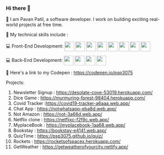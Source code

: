 ### Hi there 👋

📌 I am Pavan Patil, a software developer. I work on building exciting real-world projects at free time.

📌 My technical skills include :


💻 Front-End Development: <img align="center" height="30" src="https://img.icons8.com/color/144/000000/html-5.png"/> <img align="center" height="30" src="https://img.icons8.com/color/144/000000/css3.png"/> <img align="center" height="30" src="https://img.icons8.com/color/144/000000/javascript.png"/> <img align="center" height="30" src="https://img.icons8.com/ultraviolet/480/000000/react.png"/> <img align="center" height="30" src="https://img.icons8.com/color/48/000000/typescript.png"/> <img align="center" height="30" src="https://img.icons8.com/color/48/000000/redux.png"/>  <img align="center" height="30" src="https://seeklogo.com/images/J/jest-logo-F9901EBBF7-seeklogo.com.png"/>  <img align="center" height="30" src="https://upload.wikimedia.org/wikipedia/commons/thumb/1/17/GraphQL_Logo.svg/2048px-GraphQL_Logo.svg.png"/> 

💻 Back-End Development: <img align="center" height="30" src="https://user-images.githubusercontent.com/69760792/121766706-a67ec180-cb71-11eb-923d-69fc323bafa4.png"/> <img align="center" height="30" src="https://img.icons8.com/color/48/000000/mongodb.png"/> <img align="center" height="30" src="https://img.icons8.com/color/48/000000/java-web-token.png"/> <img align="center" height="30" src="https://www.python.org/static/opengraph-icon-200x200.png"/>


📌 Here's a link to my Codepen : https://codepen.io/psp3075


Projects:
1. Newsletter Signup : https://desolate-cove-53019.herokuapp.com/
2. Dice Game : https://murmuring-forest-98404.herokuapp.com/
3. Covid Tracker :https://covid19-tracker-a6aaa.web.app/
4. Chat App : https://notwhatsapp-eba8d.web.app/
5. Not Amazon : https://not-3a66d.web.app/
6. Netflix clone : https://netflixc-f2f9c.web.app/
7. MyplaceBook : https://myplacebook-1aa68.web.app/
8. Bookstay : https://bookstay-e4141.web.app/
9. QuizTime : https://psp3075.github.io/quiz/
10. Rockets : https://rocketsofspacex.herokuapp.com/
11. GetWeather : https://getweatherofyourcity.netlify.app/
   
